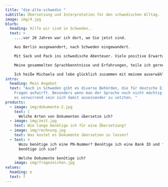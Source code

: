 ```yaml
---
title: "die-alte-schwedin "
subtitle: Übersetzung und Interpretation für den schwedischen Alltag.
image: img/4.jpg
blurb:
  heading: Hilfe wir sind in Schweden..
  text: >
    ....vor 20 Jahren war ich dort, wo Sie jetzt sind. 

    Aus Berlin ausgewandert, nach Schweden eingewandert. 

    Mit Sack und Pack ins schwedische Abenteuer. Viele positive Erwartungen und keine Sprachkenntnisse im Gepäck.

    Meine gesammelten Sprachkenntnisse und Erfahrungen, teile ich gerne mit Ihnen.

    Ich heiße Michaela und lebe glücklich zusammen mit meinem auserwählten “Vikinger” im schönen Småland.
intro:
  heading: Mein Angebot
  text: "Auch in Schweden gibt es diverse Behörden, die für deutsche Einwanderer
    Fragen aufwirft. Besonders wenn man der Sprache noch nicht mächtig ist, kann
    es verwirrend sein sich damit auseinander zu setzten. "
products:
  - image: img/dokumente-2.jpg
    text: |
      Welche Arten von Dokumenten übersetze ich?
  - image: img/zeit.jpg
    text: Wie lange benötige ich für eine Übersetzung?
  - image: img/rechnung.jpg
    text: Was kostet es Dokumente übersetzen zu lassen?
  - text: >
      Wozu benötige ich eine PN-Nummer? Benötige ich eine Bank ID und für was
      benötige ich sie?

      Welche Dokumente benötige ich?
    image: img/fragezeichen.jpg
values:
  heading: e
  text: f
---
```

